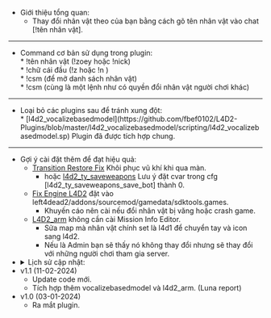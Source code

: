 * Giới thiệu tổng quan:<br/>
	* Thay đổi nhân vật theo của bạn bằng cách gõ tên nhân vật vào chat [!tên nhân vật].
- - - -
* <summary>Command cơ bản sử dụng trong plugin:</summary>
	* !tên nhân vật (!zoey hoặc !nick)<br/>
	* !chữ cái đầu (!z hoặc !n )<br/>
	* !csm (để mở danh sách nhân vật)<br/>
	* !csm (cùng là một lệnh như có quyền đổi nhân vật người chơi khác)<br/>
- - - -
* <summary>Loại bỏ các plugins sau để tránh xung đột:</summary>
	* [l4d2_vocalizebasedmodel](https://github.com/fbef0102/L4D2-Plugins/blob/master/l4d2_vocalizebasedmodel/scripting/l4d2_vocalizebasedmodel.sp) Plugin đã được tích hợp chung.
- - - -
* Gợi ý cài đặt thêm để đạt hiệu quả:
	* [Transition Restore Fix](https://forums.alliedmods.net/showthread.php?t=336287) Khôi phục vũ khí khi qua màn.<br/>
		- hoặc [l4d2_ty_saveweapons](https://github.com/fbef0102/L4D2-Plugins/blob/master/l4d2_ty_saveweapons/scripting/l4d2_ty_saveweapons.sp) Lưu ý đặt cvar trong cfg [l4d2_ty_saveweapons_save_bot] thành 0.<br/>
	* [Fix Engine L4D2](https://forums.alliedmods.net/showpost.php?p=2817483&postcount=1847) đặt vào left4dead2/addons/sourcemod/gamedata/sdktools.games.<br/>
		- Khuyến cáo nên cài nếu đổi nhân vật bị văng hoặc crash game.<br/>
	* [L4D2_arm](https://forums.alliedmods.net/showthread.php?t=345947) không cần cài Mission Info Editor.<br/>
		- Sửa map mà nhân vật chính set là l4d1 để chuyển tay và icon sang l4d2.<br/>
		- Nếu là Admin bạn sẽ thấy nó không thay đổi nhưng sẽ thay đổi với những người chơi tham gia server.<br/>
* <details><summary>Lịch sử cập nhật:</summary>
* v1.1 (11-02-2024)<br/>
	- Update code mới.<br/>
	- Tích hợp thêm vocalizebasedmodel và l4d2_arm. (Luna report)<br/>	
* v1.0 (03-01-2024)<br/>
	- Ra mắt plugin.

</details>

